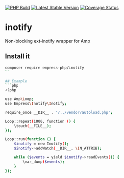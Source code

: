 [![PHP Build](https://github.com/empress-php/inotify/actions/workflows/php.yml/badge.svg)](https://github.com/empress-php/inotify/actions/workflows/php.yml)
[![Latest Stable Version](https://poser.pugx.org/empress-php/inotify/v)](//packagist.org/packages/empress-php/inotify)
[![Coverage Status](https://coveralls.io/repos/github/empress-php/inotify/badge.svg?branch=master)](https://coveralls.io/github/empress-php/inotify?branch=master)

# inotify
Non-blocking ext-inotify wrapper for Amp

## Install it
```sh
composer require empress-php/inotify
``

## Example
```php
<?php

use Amp\Loop;
use Empress\Inotify\Inotify;

require_once __DIR__ . '/../vendor/autoload.php';

Loop::repeat(1000, function () {
    \touch(__FILE__);
});

Loop::run(function () {
    $inotify = new Inotify();
    $inotify->addWatch(__DIR__, \IN_ATTRIB);

    while ($events = yield $inotify->readEvents()) {
        \var_dump($events);
    }
});
```
